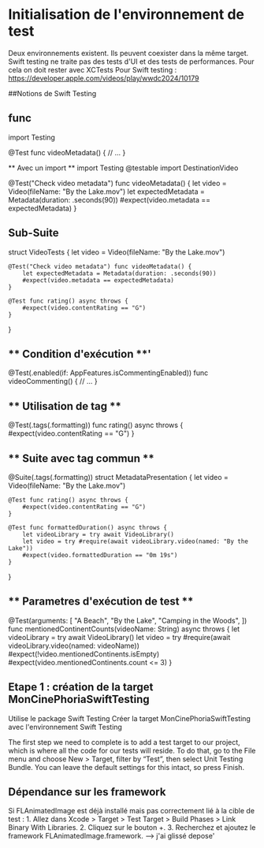 # Initialisation de l'environnement de test
Deux environnements existent. Ils peuvent coexister dans la même target.
Swift testing ne traite pas des tests d'UI et des tests de performances. Pour cela on doit rester avec XCTests
Pour Swift testing : https://developer.apple.com/videos/play/wwdc2024/10179

##Notions de Swift Testing
## **func**

import Testing

@Test func videoMetadata() {
    // ...
}

** Avec un import **
import Testing
@testable import DestinationVideo

@Test("Check video metadata") func videoMetadata() {
    let video = Video(fileName: "By the Lake.mov")
    let expectedMetadata = Metadata(duration: .seconds(90))
    #expect(video.metadata == expectedMetadata)
}

## **Sub-Suite**

struct VideoTests {
    let video = Video(fileName: "By the Lake.mov")

    @Test("Check video metadata") func videoMetadata() {
        let expectedMetadata = Metadata(duration: .seconds(90))
        #expect(video.metadata == expectedMetadata)
    }

    @Test func rating() async throws {
        #expect(video.contentRating == "G")
    }

}

## ** Condition d'exécution **'
@Test(.enabled(if: AppFeatures.isCommentingEnabled))
func videoCommenting() {
    // ...
}

## ** Utilisation de tag **
@Test(.tags(.formatting)) func rating() async throws {
    #expect(video.contentRating == "G")
}

## ** Suite avec tag commun **
@Suite(.tags(.formatting))
struct MetadataPresentation {
    let video = Video(fileName: "By the Lake.mov")

    @Test func rating() async throws {
        #expect(video.contentRating == "G")
    }

    @Test func formattedDuration() async throws {
        let videoLibrary = try await VideoLibrary()
        let video = try #require(await videoLibrary.video(named: "By the Lake"))
        #expect(video.formattedDuration == "0m 19s")
    }
}

## ** Parametres d'exécution de test **
@Test(arguments: [
    "A Beach",
    "By the Lake",
    "Camping in the Woods",
])
func mentionedContinentCounts(videoName: String) async throws {
    let videoLibrary = try await VideoLibrary()
    let video = try #require(await videoLibrary.video(named: videoName))
    #expect(!video.mentionedContinents.isEmpty)
    #expect(video.mentionedContinents.count <= 3)
}



## Etape 1 : création de la target MonCinePhoriaSwiftTesting

Utilise le package Swift Testing
Créer la target MonCinePhoriaSwiftTesting avec l'environnement Swift Testing



The first step we need to complete is to add a test target to our project, which is where all the code for our tests will reside. 
To do that, go to the File menu and choose New > Target, filter by “Test”, then select Unit Testing Bundle. You can leave the default settings for this intact, so press Finish.


## Dépendance sur les framework
Si FLAnimatedImage est déjà installé mais pas correctement lié à la cible de test :
    1.    Allez dans Xcode > Target > Test Target > Build Phases > Link Binary With Libraries.
    2.    Cliquez sur le bouton +.
    3.    Recherchez et ajoutez le framework FLAnimatedImage.framework.  --> j'ai glissé depose'
